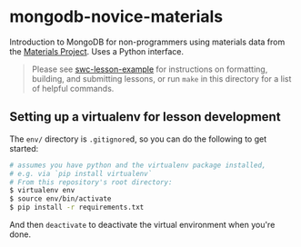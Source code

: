 # mongodb-novice-materials

Introduction to MongoDB for non-programmers using materials data from the [Materials Project](https://materialsproject.org). Uses a Python interface.

> Please see [swc-lesson-example](https://github.com/swcarpentry/lesson-example)
> for instructions on formatting, building, and submitting lessons,
> or run `make` in this directory for a list of helpful commands.

## Setting up a virtualenv for lesson development
The `env/` directory is `.gitignore`d, so you can do the following to get started:

```bash
# assumes you have python and the virtualenv package installed,
# e.g. via `pip install virtualenv`
# From this repository's root directory:
$ virtualenv env
$ source env/bin/activate
$ pip install -r requirements.txt
```

And then `deactivate` to deactivate the virtual environment when you're done.

